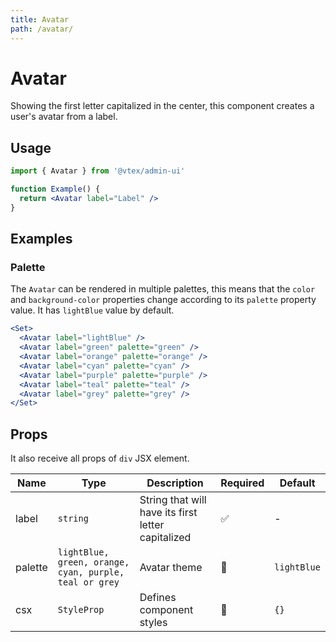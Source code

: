 ```yaml
---
title: Avatar
path: /avatar/
---
```


# Avatar

Showing the first letter capitalized in the center, this component creates a user's avatar from a label.

## Usage

```jsx isStatic
import { Avatar } from '@vtex/admin-ui'

function Example() {
  return <Avatar label="Label" />
}
```

## Examples

### Palette

The `Avatar` can be rendered in multiple palettes, this means that the `color` and `background-color` properties change according to its `palette` property value. It has `lightBlue` value by default.

```jsx
<Set>
  <Avatar label="lightBlue" />
  <Avatar label="green" palette="green" />
  <Avatar label="orange" palette="orange" />
  <Avatar label="cyan" palette="cyan" />
  <Avatar label="purple" palette="purple" />
  <Avatar label="teal" palette="teal" />
  <Avatar label="grey" palette="grey" />
</Set>
```

## Props

It also receive all props of `div` JSX element.

| Name    | Type                                                   | Description                                        | Required | Default     |
| ------- | ------------------------------------------------------ | -------------------------------------------------- | -------- | ----------- |
| label   | `string`                                               | String that will have its first letter capitalized | ✅       | -           |
| palette | `lightBlue, green, orange, cyan, purple, teal or grey` | Avatar theme                                       | 🚫       | `lightBlue` |
| csx     | `StyleProp`                                            | Defines component styles                           | 🚫       | `{}`        |
